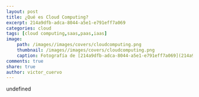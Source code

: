 ```yaml
---
layout: post
title: ¿Qué es Cloud Computing?
excerpt: 214a9dfb-adca-8044-a5e1-e791eff7a069
categories: cloud
tags: [cloud computing,saas,paas,iaas]
image:
	path: /images//images/covers/cloudcomputing.png
	thumbnail: /images//images/covers/cloudcomputing.png
	caption: Fotografía de [214a9dfb-adca-8044-a5e1-e791eff7a069](214a9dfb-adca-8044-a5e1-e791eff7a069)
comments: true
share: true
author: victor_cuervo
---
```

undefined
